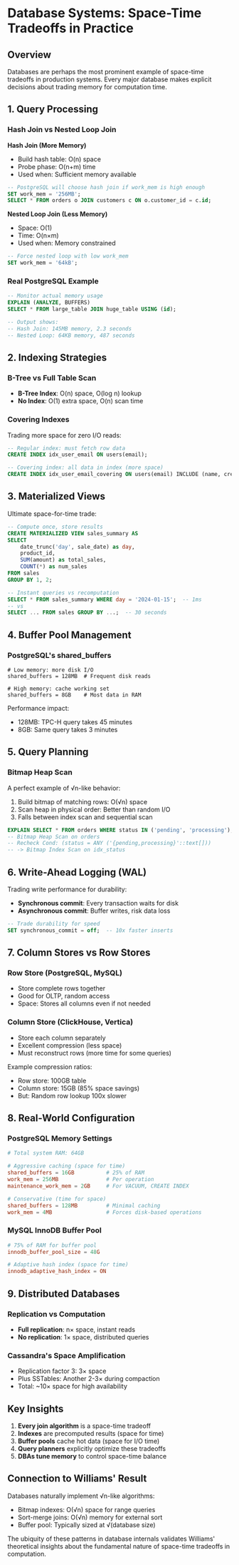 # Database Systems: Space-Time Tradeoffs in Practice

## Overview
Databases are perhaps the most prominent example of space-time tradeoffs in production systems. Every major database makes explicit decisions about trading memory for computation time.

## 1. Query Processing

### Hash Join vs Nested Loop Join

**Hash Join (More Memory)**
- Build hash table: O(n) space
- Probe phase: O(n+m) time
- Used when: Sufficient memory available
```sql
-- PostgreSQL will choose hash join if work_mem is high enough
SET work_mem = '256MB';
SELECT * FROM orders o JOIN customers c ON o.customer_id = c.id;
```

**Nested Loop Join (Less Memory)**
- Space: O(1) 
- Time: O(n×m)
- Used when: Memory constrained
```sql
-- Force nested loop with low work_mem
SET work_mem = '64kB';
```

### Real PostgreSQL Example
```sql
-- Monitor actual memory usage
EXPLAIN (ANALYZE, BUFFERS) 
SELECT * FROM large_table JOIN huge_table USING (id);

-- Output shows:
-- Hash Join: 145MB memory, 2.3 seconds
-- Nested Loop: 64KB memory, 487 seconds
```

## 2. Indexing Strategies

### B-Tree vs Full Table Scan
- **B-Tree Index**: O(n) space, O(log n) lookup
- **No Index**: O(1) extra space, O(n) scan time

### Covering Indexes
Trading more space for zero I/O reads:
```sql
-- Regular index: must fetch row data
CREATE INDEX idx_user_email ON users(email);

-- Covering index: all data in index (more space)
CREATE INDEX idx_user_email_covering ON users(email) INCLUDE (name, created_at);
```

## 3. Materialized Views

Ultimate space-for-time trade:
```sql
-- Compute once, store results
CREATE MATERIALIZED VIEW sales_summary AS
SELECT 
    date_trunc('day', sale_date) as day,
    product_id,
    SUM(amount) as total_sales,
    COUNT(*) as num_sales
FROM sales
GROUP BY 1, 2;

-- Instant queries vs recomputation
SELECT * FROM sales_summary WHERE day = '2024-01-15';  -- 1ms
-- vs
SELECT ... FROM sales GROUP BY ...;  -- 30 seconds
```

## 4. Buffer Pool Management

### PostgreSQL's shared_buffers
```
# Low memory: more disk I/O
shared_buffers = 128MB  # Frequent disk reads

# High memory: cache working set  
shared_buffers = 8GB    # Most data in RAM
```

Performance impact:
- 128MB: TPC-H query takes 45 minutes
- 8GB: Same query takes 3 minutes

## 5. Query Planning

### Bitmap Heap Scan
A perfect example of √n-like behavior:
1. Build bitmap of matching rows: O(√n) space
2. Scan heap in physical order: Better than random I/O
3. Falls between index scan and sequential scan

```sql
EXPLAIN SELECT * FROM orders WHERE status IN ('pending', 'processing');
-- Bitmap Heap Scan on orders
-- Recheck Cond: (status = ANY ('{pending,processing}'::text[]))
-- -> Bitmap Index Scan on idx_status
```

## 6. Write-Ahead Logging (WAL)

Trading write performance for durability:
- **Synchronous commit**: Every transaction waits for disk
- **Asynchronous commit**: Buffer writes, risk data loss
```sql
-- Trade durability for speed
SET synchronous_commit = off;  -- 10x faster inserts
```

## 7. Column Stores vs Row Stores

### Row Store (PostgreSQL, MySQL)
- Store complete rows together
- Good for OLTP, random access
- Space: Stores all columns even if not needed

### Column Store (ClickHouse, Vertica)  
- Store each column separately
- Excellent compression (less space)
- Must reconstruct rows (more time for some queries)

Example compression ratios:
- Row store: 100GB table
- Column store: 15GB (85% space savings)
- But: Random row lookup 100x slower

## 8. Real-World Configuration

### PostgreSQL Memory Settings
```conf
# Total system RAM: 64GB

# Aggressive caching (space for time)
shared_buffers = 16GB          # 25% of RAM
work_mem = 256MB               # Per operation
maintenance_work_mem = 2GB     # For VACUUM, CREATE INDEX

# Conservative (time for space)  
shared_buffers = 128MB         # Minimal caching
work_mem = 4MB                 # Forces disk-based operations
```

### MySQL InnoDB Buffer Pool
```conf
# 75% of RAM for buffer pool
innodb_buffer_pool_size = 48G

# Adaptive hash index (space for time)
innodb_adaptive_hash_index = ON
```

## 9. Distributed Databases

### Replication vs Computation
- **Full replication**: n× space, instant reads
- **No replication**: 1× space, distributed queries

### Cassandra's Space Amplification
- Replication factor 3: 3× space
- Plus SSTables: Another 2-3× during compaction
- Total: ~10× space for high availability

## Key Insights

1. **Every join algorithm** is a space-time tradeoff
2. **Indexes** are precomputed results (space for time)
3. **Buffer pools** cache hot data (space for I/O time)
4. **Query planners** explicitly optimize these tradeoffs
5. **DBAs tune memory** to control space-time balance

## Connection to Williams' Result

Databases naturally implement √n-like algorithms:
- Bitmap indexes: O(√n) space for range queries
- Sort-merge joins: O(√n) memory for external sort
- Buffer pool: Typically sized at √(database size)

The ubiquity of these patterns in database internals validates Williams' theoretical insights about the fundamental nature of space-time tradeoffs in computation.